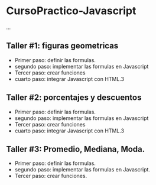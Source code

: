 # CursoPractico-Javascript

...

## Taller #1: figuras geometricas

- Primer paso: definir las formulas.
- segundo paso: implementar las formulas en Javascript
- Tercer paso: crear funciones
- cuarto paso: integrar Javascript con HTML.3 

## Taller #2: porcentajes y descuentos

- Primer paso: definir las formulas.
- segundo paso: implementar las formulas en Javascript
- Tercer paso: crear funciones 
- cuarto paso: integrar Javascript con HTML.3 

## Taller #3: Promedio, Mediana, Moda.

- Primer paso: definir las formulas.
- segundo paso: implementar las formulas en Javascript.
- Tercer paso: crear funciones. 
